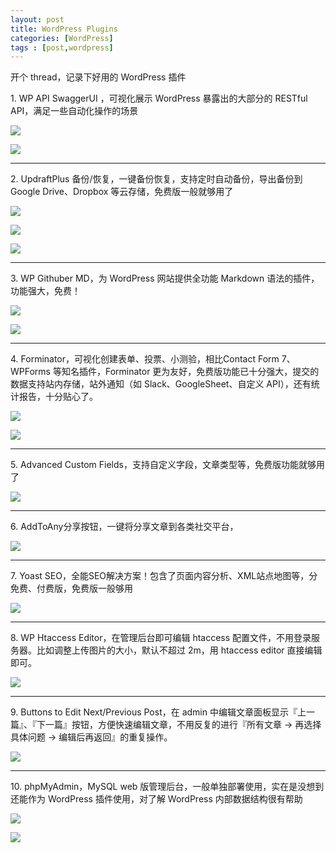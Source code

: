 ```yaml
---
layout: post
title: WordPress Plugins
categories: [WordPress]
tags : [post,wordpress]
---
```


开个 thread，记录下好用的 WordPress 插件

1\. WP API SwaggerUI ，可视化展示 WordPress 暴露出的大部分的 RESTful API，满足一些自动化操作的场景

![](https://pbs.twimg.com/media/FyvAuFBaYAEts8Q.jpg)

![](https://pbs.twimg.com/media/FyvAzSAaEAAIC1R.png)

---

2\. UpdraftPlus 备份/恢复，一键备份恢复，支持定时自动备份，导出备份到 Google Drive、Dropbox 等云存储，免费版一般就够用了

![](https://pbs.twimg.com/media/FyvBUG1akAAyBuC.jpg)

![](https://pbs.twimg.com/media/FyvBWvOaYAAipZ0.jpg)

![](https://pbs.twimg.com/media/FyvBbeUacAAgzK4.jpg)

---

3\. WP Githuber MD，为 WordPress 网站提供全功能 Markdown 语法的插件，功能强大，免费！

![](https://pbs.twimg.com/media/FyvB7P9aQAAxxCk.jpg)

![](https://pbs.twimg.com/media/FyvCD1AaYAIL0jQ.jpg)

---

4\. Forminator，可视化创建表单、投票、小测验，相比Contact Form 7、WPForms 等知名插件，Forminator 更为友好，免费版功能已十分强大，提交的数据支持站内存储，站外通知（如 Slack、GoogleSheet、自定义 API），还有统计报告，十分贴心了。

![](https://pbs.twimg.com/media/FyvDPWBaAAIO8CF.jpg)

![](https://pbs.twimg.com/media/FyvDbZIaUAAi-zk.jpg)

---

5\. Advanced Custom Fields，支持自定义字段，文章类型等，免费版功能就够用了

![](https://pbs.twimg.com/media/FyvDwHaakAEYUXs.jpg)

---

6\. AddToAny分享按钮，一键将分享文章到各类社交平台，


![](https://pbs.twimg.com/media/FyvEFvuagAEFw1x.jpg)

---

7\. Yoast SEO，全能SEO解决方案！包含了页面内容分析、XML站点地图等，分免费、付费版，免费版一般够用

![](https://pbs.twimg.com/media/FyvElfEakAEV5a2.jpg)

---

8\. WP Htaccess Editor，在管理后台即可编辑 htaccess 配置文件，不用登录服务器。比如调整上传图片的大小，默认不超过 2m，用 htaccess editor 直接编辑即可。


![](https://pbs.twimg.com/media/FyvFLXmaIAAaq97.jpg)

---

9\. Buttons to Edit Next/Previous Post，在 admin 中编辑文章面板显示『上一篇』、『下一篇』按钮，方便快速编辑文章，不用反复的进行『所有文章 -> 再选择具体问题 -> 编辑后再返回』的重复操作。

![](https://pbs.twimg.com/media/FywYaSXakAAURx_.jpg)

---

10\. phpMyAdmin，MySQL web 版管理后台，一般单独部署使用，实在是没想到还能作为 WordPress 插件使用，对了解 WordPress 内部数据结构很有帮助

![](https://pbs.twimg.com/media/FyzL-L1akAAduKf.jpg)

![](https://pbs.twimg.com/media/FyzMO5vaUAARCFR.jpg)
